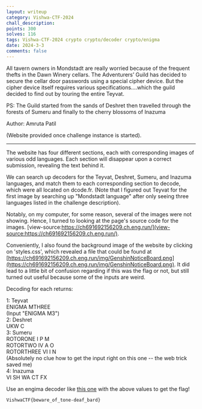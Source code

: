 ```yaml
---
layout: writeup
category: Vishwa-CTF-2024
chall_description:
points: 300
solves: 116
tags: Vishwa-CTF-2024 crypto crypto/decoder crypto/enigma
date: 2024-3-3
comments: false
---
```


All tavern owners in Mondstadt are really worried because of the frequent thefts in the Dawn Winery cellars. The Adventurers’ Guild has decided to secure the cellar door passwords using a special cipher device. But the cipher device itself requires various specifications….which the guild decided to find out by touring the entire Teyvat.  

PS: The Guild started from the sands of Deshret then travelled through the forests of Sumeru and finally to the cherry blossoms of Inazuma  

Author: Amruta Patil  

(Website provided once challenge instance is started).  

---

The website has four different sections, each with corresponding images of various odd languages. Each section will disappear upon a correct submission, revealing the text behind it.  

We can search up decoders for the Teyvat, Deshret, Sumeru, and Inazuma languages, and match them to each corresponding section to decode, which were all located on dcode.fr. (Note that I figured out Teyvat for the first image by searching up "Mondstadt language" after only seeing three languages listed in the challenge description).  

Notably, on my computer, for some reason, several of the images were not showing. Hence, I turned to looking at the page's source code for the images. [view-source:https://ch691692156209.ch.eng.run/](view-source:https://ch691692156209.ch.eng.run/).  

Conveniently, I also found the background image of the website by clicking on 'styles.css', which revealed a file that could be found at [https://ch691692156209.ch.eng.run/img/GenshinNoticeBoard.png](https://ch691692156209.ch.eng.run/img/GenshinNoticeBoard.png). It did lead to a little bit of confusion regarding if this was the flag or not, but still turned out useful because some of the inputs are weird.  

Decoding for each returns:  

1: Teyvat  
    ENIGMA MTHREE  
    (Input "ENIGMA M3")  
2: Deshret  
    UKW C  
3: Sumeru  
    ROTORONE I P M  
    ROTORTWO IV A O  
    ROTORTHREE VI I N  
    (Absolutely no clue how to get the input right on this one -- the web trick saved me)  
4: Inazuma  
    VI SH WA CT FX  

Use an engima decoder like [this one](https://cryptii.com/pipes/enigma-machine) with the above values to get the flag!  

    VishwaCTF{beware_of_tone-deaf_bard}